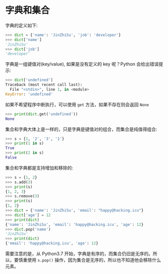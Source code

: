# 字典和集合

字典的定义如下:

```python
>>> dict = {'name': 'JinZhiSu', 'job': 'developer'}
>>> dict['name']
'JinZhiSu'
>>> dict['job']
'developer'
```

字典是一组键值对(key/value), 如果是没有定义的 key 呢？Python 会给出错误提示:

```python
>>> dict['undefined']
Traceback (most recent call last):
  File "<stdin>", line 1, in <module>
KeyError: 'undefined'
```

如果不希望程序中断执行，可以使用 `get` 方法，如果不存在则会返回 `None`

```python
>>> print(dict.get('undefined'))
None
```

集合和字典大体上是一样的，只是字典是键值对的组合，而集合是纯值得组合:

```python
>>> s = {1, '2', '3', '1'}
>>> print(1 in s)
True
>>> print(2 in s)
False
```

集合和字典都是支持增加和移除的:

```python
>>> s = {1, 2}
>>> s.add(3)
>>> print(s)
{1, 2, 3}
>>> s.remove(3)
>>> print(s)
{1, 2}
>>> dict = {'name': 'JinZhiSu', 'email': "happy@hacking.icu"}
>>> dict['age'] = 12
>>> print(dict)
{'name': 'JinZhiSu', 'email': 'happy@hacking.icu', 'age': 12}
>>> dict.pop('name')
'JinZhiSu'
>>> print(dict)
{'email': 'happy@hacking.icu', 'age': 12}
```

需要注意的是，从 Python3.7 开始，字典是有序的，而集合仍旧是无序的。所以，要慎重使用 `s.pop()` 操作，因为集合是无序的，所以也不知道他会移除什么元素。